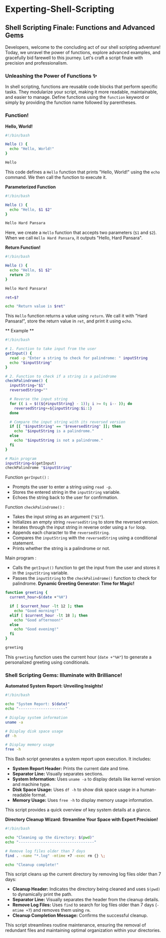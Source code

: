 # Experting-Shell-Scripting

## Shell Scripting Finale: Functions and Advanced Gems 

Developers, welcome to the concluding act of our shell scripting adventure! Today, we unravel the power of functions, explore advanced examples, and gracefully bid farewell to this journey. Let's craft a script finale with precision and professionalism.

### Unleashing the Power of Functions ✨

In shell scripting, functions are reusable code blocks that perform specific tasks. They modularize your script, making it more readable, maintainable, and easier to manage. Define functions using the `function` keyword or simply by providing the function name followed by parentheses.

### Function! 

**Hello, World!** 

```bash
#!/bin/bash

Hello () {
  echo "Hello, World!"
}

Hello
```

This code defines a `Hello` function that prints "Hello, World!" using the `echo` command. We then call the function to execute it.

**Parameterized Function** 

```bash
#!/bin/bash

Hello () {
  echo "Hello, $1 $2"
}

Hello Hard Pansara
```

Here, we create a `Hello` function that accepts two parameters (`$1` and `$2`). When we call `Hello Hard Pansara`, it outputs "Hello, Hard Pansara".

**Return Function!** 

```bash
#!/bin/bash

Hello () {
  echo "Hello, $1 $2"
  return 20
}

Hello Hard Pansara!

ret=$?

echo "Return value is $ret"
```

This `Hello` function returns a value using `return`. We call it with "Hard Pansara!", store the return value in `ret`, and print it using `echo`.

** Example **

```bash
#!/bin/bash

# 1. Function to take input from the user
getInput() {
  read -p "Enter a string to check for palindrome: " inputString
  echo "$inputString"
}

# 2. Function to check if a string is a palindrome
checkPalindrome() {
  inputString="$1"
  reversedString=""

  # Reverse the input string
  for (( i = $((${#inputString} - 1)); i >= 0; i-- )); do
    reversedString+=${inputString:$i:1}
  done

  # Compare the input string with its reversed version
  if [[ "$inputString" == "$reversedString" ]]; then
    echo "$inputString is a palindrome."
  else
    echo "$inputString is not a palindrome."
  fi
}

# Main program
inputString=$(getInput)
checkPalindrome "$inputString"

```
Function `gerInput()` :
- Prompts the user to enter a string using `read -p`.
- Stores the entered string in the `inputString` variable.
- Echoes the string back to the user for confirmation.

Function `checkPalindrome()` :
- Takes the input string as an argument (`"$1"`).
- Initializes an empty string `reversedString` to store the reversed version.
- Iterates through the input string in reverse order using a `for` loop.
- Appends each character to the `reversedString`.
- Compares the `inputString` with the `reversedString` using a conditional statement.
- Prints whether the string is a palindrome or not.

Main program :
- Calls the `getInput()` function to get the input from the user and stores it in the `inputString` variable.
- Passes the `inputString` to the `checkPalindrome()` function to check for palindrome.
**Dynamic Greeting Generator: Time for Magic!** 

```bash
function greeting {
  current_hour=$(date +"%H")

  if [ $current_hour -lt 12 ]; then
    echo "Good morning!"
  elif [ $current_hour -lt 18 ]; then
    echo "Good afternoon!"
  else
    echo "Good evening!"
  fi
}

greeting
```

This `greeting` function uses the current hour (`date +"%H"`) to generate a personalized greeting using conditionals.

### Shell Scripting Gems: Illuminate with Brilliance! 

**Automated System Report: Unveiling Insights!** 

```bash
#!/bin/bash

echo "System Report: $(date)"
echo "---------------------"

# Display system information
uname -a

# Display disk space usage
df -h

# Display memory usage
free -h
```

This Bash script generates a system report upon execution. It includes:

- **System Report Header:** Prints the current date and time.
- **Separator Line:** Visually separates sections.
- **System Information:** Uses `uname -a` to display details like kernel version and machine type.
- **Disk Space Usage:** Uses `df -h` to show disk space usage in a human-readable format.
- **Memory Usage:** Uses `free -h` to display memory usage information.

This script provides a quick overview of key system details at a glance.

**Directory Cleanup Wizard: Streamline Your Space with Expert Precision!** 

```bash
#!/bin/bash

echo "Cleaning up the directory: $(pwd)"
echo "----------------------------------"

# Remove log files older than 7 days
find . -name "*.log" -mtime +7 -exec rm {} \;

echo "Cleanup complete!"
```

This script cleans up the current directory by removing log files older than 7 days:

- **Cleanup Header:** Indicates the directory being cleaned and uses `$(pwd)` to dynamically print the path.
- **Separator Line:** Visually separates the header from the cleanup details.
- **Remove Log Files:** Uses `find` to search for log files older than 7 days (`-mtime +7`) and removes them using `rm`.
- **Cleanup Completion Message:** Confirms the successful cleanup.

This script streamlines routine maintenance, ensuring the removal of redundant files and maintaining optimal organization within your directories.
